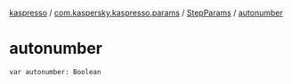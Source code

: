 [kaspresso](../../index.md) / [com.kaspersky.kaspresso.params](../index.md) / [StepParams](index.md) / [autonumber](./autonumber.md)

# autonumber

`var autonumber: Boolean`
